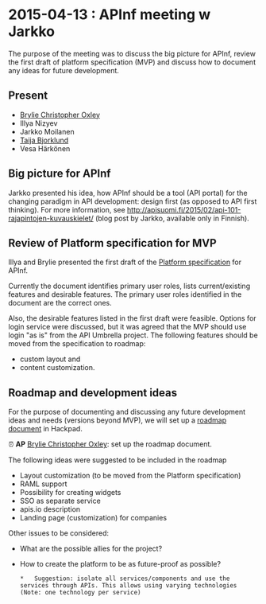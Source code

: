 # 2015-04-13 : APInf meeting w Jarkko

The purpose of the meeting was to discuss the big picture for APInf, review the first draft of platform specification (MVP) and discuss how to document any ideas for future development.

## Present

*   [Brylie Christopher Oxley](https://www.openhub.net/accounts/brylie)
*   Illya Nizyev
*   Jarkko Moilanen
*   [Taija Bjorklund](https://apinf.hackpad.com/ep/profile/qMJYdtOf8Ww)
*   Vesa Härkönen

## Big picture for APInf

Jarkko presented his idea, how APInf should be a tool (API portal) for the changing paradigm in API development: design first (as opposed to API first thinking). For more information, see [](http://apisuomi.fi/2015/02/api-101-rajapintojen-kuvauskielet/)http://apisuomi.fi/2015/02/api-101-rajapintojen-kuvauskielet/ (blog post by Jarkko, available only in Finnish). 

## Review of Platform specification for MVP

Illya and Brylie presented the first draft of the [Platform specification](/Minimum-viable-platform-specification-T1e6HzUYgYk)  for APInf.

Currently the document identifies primary user roles, lists current/existing features and desirable features. The primary user roles identified in the document are the correct ones. 

Also, the desirable features listed in the first draft were feasible. Options for login service were discussed, but it was agreed that the MVP should use login "as is" from the API Umbrella project. The following features should be moved from the specification to roadmap: 

*   custom layout and 
*   content customization. 

## Roadmap and development ideas

For the purpose of documenting and discussing any future development ideas and needs (versions beyond MVP), we will set up a [roadmap document](/Roadmap-cggY9GWDqZs)  in Hackpad. 

:alarm_clock:  **AP** [Brylie Christopher Oxley](https://www.openhub.net/accounts/brylie): set up the roadmap document.

The following ideas were suggested to be included in the roadmap

*   Layout customization (to be moved from the Platform specification)
*   RAML support
*   Possibility for creating widgets
*   SSO as separate service
*   apis.io description
*   Landing page (customization) for companies

Other issues to be considered:

*   What are the possible allies for the project?
*   How to create the platform to be as future-proof as possible? 

        *   Suggestion: isolate all services/components and use the services through APIs. This allows using varying technologies (Note: one technology per service)
